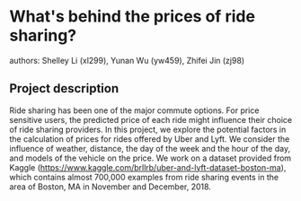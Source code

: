 # What's behind the prices of ride sharing?

authors: Shelley Li (xl299), Yunan Wu (yw459), Zhifei Jin (zj98)

## Project description

Ride sharing has been one of the major commute options. For price sensitive users, the predicted price of each ride might influence their choice of ride sharing providers.
In this project, we explore the potential factors in the calculation of prices for rides offered by Uber and Lyft. We consider the influence of weather, distance, the day of the week and the hour of the day, and models of the vehicle on the price. We work on a dataset provided from Kaggle (https://www.kaggle.com/brllrb/uber-and-lyft-dataset-boston-ma), which contains almost 700,000 examples from ride sharing events in the area of Boston, MA in November and December, 2018.
